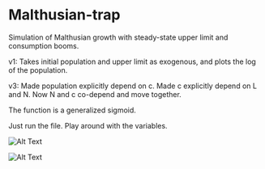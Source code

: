 # Malthusian-trap
Simulation of Malthusian growth with steady-state upper limit and consumption booms.

v1: Takes initial population and upper limit as exogenous, and plots
the log of the population.

v3: Made population explicitly depend on c. Made c explicitly depend on L and N.
Now N and c co-depend and move together.

The function is a generalized sigmoid.

Just run the file. Play around with the variables.


![Alt Text](https://media.giphy.com/media/MFO83ywxcP105kPplM/giphy.gif)

![Alt Text](https://media.giphy.com/media/VhPwAUna2BdiY1s434/giphy.gif)
